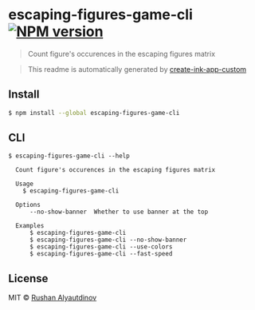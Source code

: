# escaping-figures-game-cli [![NPM version][npm-image]][npm-url]

> Count figure's occurences in the escaping figures matrix

> This readme is automatically generated by [create-ink-app-custom](https://github.com/akgondber/create-ink-app-custom)

## Install

```bash
$ npm install --global escaping-figures-game-cli
```

## CLI

```
$ escaping-figures-game-cli --help

  Count figure's occurences in the escaping figures matrix

  Usage
    $ escaping-figures-game-cli

  Options
      --no-show-banner  Whether to use banner at the top

  Examples
      $ escaping-figures-game-cli
      $ escaping-figures-game-cli --no-show-banner
      $ escaping-figures-game-cli --use-colors
      $ escaping-figures-game-cli --fast-speed
```

## License

MIT © [Rushan Alyautdinov](https://github.com/akgondber)

[npm-image]: https://img.shields.io/npm/v/escaping-figures-game-cli.svg?style=flat
[npm-url]: https://npmjs.org/package/escaping-figures-game-cli
